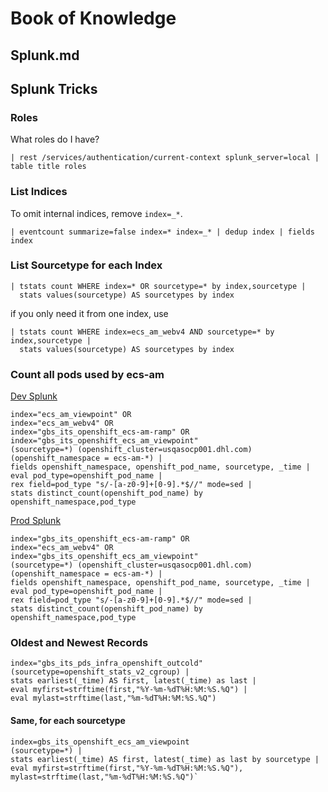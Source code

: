 # Book of Knowledge
## Splunk.md
## Splunk Tricks
### Roles
What roles do I have?
```
| rest /services/authentication/current-context splunk_server=local | table title roles
```
### List Indices

To omit internal indices, remove `index=_*`.

```
| eventcount summarize=false index=* index=_* | dedup index | fields index
```

### List Sourcetype for each Index
```
| tstats count WHERE index=* OR sourcetype=* by index,sourcetype |
  stats values(sourcetype) AS sourcetypes by index
```
if you only need it from one index, use
```
| tstats count WHERE index=ecs_am_webv4 AND sourcetype=* by index,sourcetype |
  stats values(sourcetype) AS sourcetypes by index
```
### Count all pods used by ecs-am

[Dev Splunk](https://ocp-dev.splunk.dhl.com:8000/)
```
index="ecs_am_viewpoint" OR
index="ecs_am_webv4" OR
index="gbs_its_openshift_ecs-am-ramp" OR
index="gbs_its_openshift_ecs_am_viewpoint"
(sourcetype=*) (openshift_cluster=usqasocp001.dhl.com) (openshift_namespace = ecs-am-*) |
fields openshift_namespace, openshift_pod_name, sourcetype, _time |
eval pod_type=openshift_pod_name |
rex field=pod_type "s/-[a-z0-9]+[0-9].*$//" mode=sed |
stats distinct_count(openshift_pod_name) by openshift_namespace,pod_type
```

[Prod Splunk](https://splunk.dhl.com/)
```
index="gbs_its_openshift_ecs-am-ramp" OR
index="ecs_am_webv4" OR
index="gbs_its_openshift_ecs_am_viewpoint"
(sourcetype=*) (openshift_cluster=usqasocp001.dhl.com) (openshift_namespace = ecs-am-*) |
fields openshift_namespace, openshift_pod_name, sourcetype, _time |
eval pod_type=openshift_pod_name |
rex field=pod_type "s/-[a-z0-9]+[0-9].*$//" mode=sed |
stats distinct_count(openshift_pod_name) by openshift_namespace,pod_type
```

### Oldest and Newest Records
```
index="gbs_its_pds_infra_openshift_outcold"
(sourcetype=openshift_stats_v2_cgroup) |
stats earliest(_time) AS first, latest(_time) as last |
eval myfirst=strftime(first,"%Y-%m-%dT%H:%M:%S.%Q") |
eval mylast=strftime(last,"%m-%dT%H:%M:%S.%Q")
```
#### Same, for each sourcetype
```
index=gbs_its_openshift_ecs_am_viewpoint
(sourcetype=*) |
stats earliest(_time) AS first, latest(_time) as last by sourcetype |
eval myfirst=strftime(first,"%Y-%m-%dT%H:%M:%S.%Q"), mylast=strftime(last,"%m-%dT%H:%M:%S.%Q")`
```
[//]: # ( vim: set ai noet nu sts=4 sw=4 ts=4 tw=78 filetype=markdown :)
